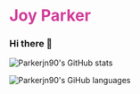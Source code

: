 <h1 style="color: #d23d9b">Joy Parker</h1>
<h3>Hi there 👋</h3>

![Parkerjn90's GitHub stats](https://github-readme-stats.vercel.app/api?username=Parkerjn90&hide=stars&show_icons=true&theme=synthwave&include_all_commits=true)

![Parkerjn90's GiHub languages](https://github-readme-stats.vercel.app/api/top-langs/?username=Parkerjn90&theme=synthwave&layout=compact)

<!--
**Parkerjn90/Parkerjn90** is a ✨ _special_ ✨ repository because its `README.md` (this file) appears on your GitHub profile.

Here are some ideas to get you started:

- 🔭 I’m currently working on ...
- 🌱 I’m currently learning ...
- 👯 I’m looking to collaborate on ...
- 🤔 I’m looking for help with ...
- 💬 Ask me about ...
- 📫 How to reach me: ...
- 😄 Pronouns: ...
- ⚡ Fun fact: ...
-->
